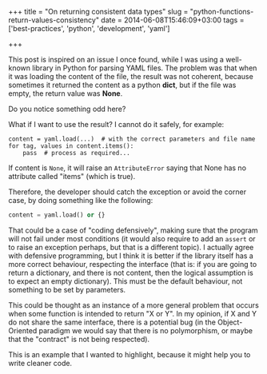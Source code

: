 +++
title = "On returning consistent data types"
slug = "python-functions-return-values-consistency"
date = 2014-06-08T15:46:09+03:00
tags = ['best-practices', 'python', 'development', 'yaml']

+++

This post is inspired on an issue I once found, while I was using a
well-known library in Python for parsing YAML files. The problem was
that when it was loading the content of the file, the result was not
coherent, because sometimes it returned the content as a python
**dict**, but if the file was empty, the return value was **None**.

Do you notice something odd here?

What if I want to use the result? I cannot do it safely, for example:

``` {.python .numberLines}
content = yaml.load(...)  # with the correct parameters and file name
for tag, values in content.items():
    pass  # process as required...
```

If content is `None`, it will raise an `AttributeError` saying that None
has no attribute called \"items\" (which is true).

Therefore, the developer should catch the exception or avoid the corner
case, by doing something like the following:

``` python
content = yaml.load() or {}
```

That could be a case of \"coding defensively\", making sure that the
program will not fail under most conditions (it would also require to
add an `assert` or to raise an exception perhaps, but that is a
different topic). I actually agree with defensive programming, but I
think it is better if the library itself has a more correct behaviour,
respecting the interface (that is: if you are going to return a
dictionary, and there is not content, then the logical assumption is to
expect an empty dictionary). This must be the default behaviour, not
something to be set by parameters.

This could be thought as an instance of a more general problem that
occurs when some function is intended to return \"X or Y\". In my
opinion, if X and Y do not share the same interface, there is a
potential bug (in the Object-Oriented paradigm we would say that there
is no polymorphism, or maybe that the \"contract\" is not being
respected).

This is an example that I wanted to highlight, because it might help you
to write cleaner code.
